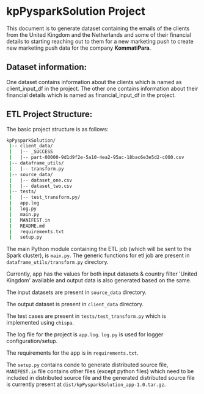# kpPysparkSolution Project

This document is to generate dataset containing the emails of the clients from the United Kingdom and the Netherlands 
and some of their financial details to starting reaching out to them for a new marketing push to create new marketing 
push data  for the company **KommatiPara**.

## Dataset information:
One dataset contains information about the clients which is named as client_input_df in the project. 
The other one contains information about their financial details which is named as financial_input_df in the project.

## ETL Project Structure:
The basic project structure is as follows:

```bash
kpPysparkSolution/
 |-- client_data/
 |   |-- _SUCCESS
 |   |-- part-00000-9d1d9f2e-5a10-4ea2-95ac-18bac6e3e5d2-c000.csv
 |-- dataframe_utils/
 |   |-- transform.py
 |-- source_data/
 |   |-- dataset_one.csv
 |   |-- dataset_two.csv
 |-- tests/
 |   |-- test_transform.py/
 |   app.log
 |   log.py
 |   main.py
 |   MANIFEST.in
 |   README.md
 |   requirements.txt
 |   setup.py
```

The main Python module containing the ETL job (which will be sent to the Spark cluster), is `main.py`.
The generic functions for etl job are present in `dataframe_utils/transform.py` directory.

Currently, app has the values for both input datasets & country filter 'United Kingdom' available 
and output data is also generated based on the same.

The input datasets are present in `source_data` directory.

The output dataset is present in `client_data` directory.

The test cases are present in `tests/test_transform.py` which is implemented using `chispa`.

The log file for the project is `app.log`. `log.py` is used for logger configuration/setup.

The requirements for the app is in `requirements.txt`.

The `setup.py` contains conde to generate distributed source file, `MANIFEST.in` file contains 
other files (except python files) which need to be included in distributed source file and the generated 
distributed source file is currently present at `dist/kpPysparkSolution_app-1.0.tar.gz`.

